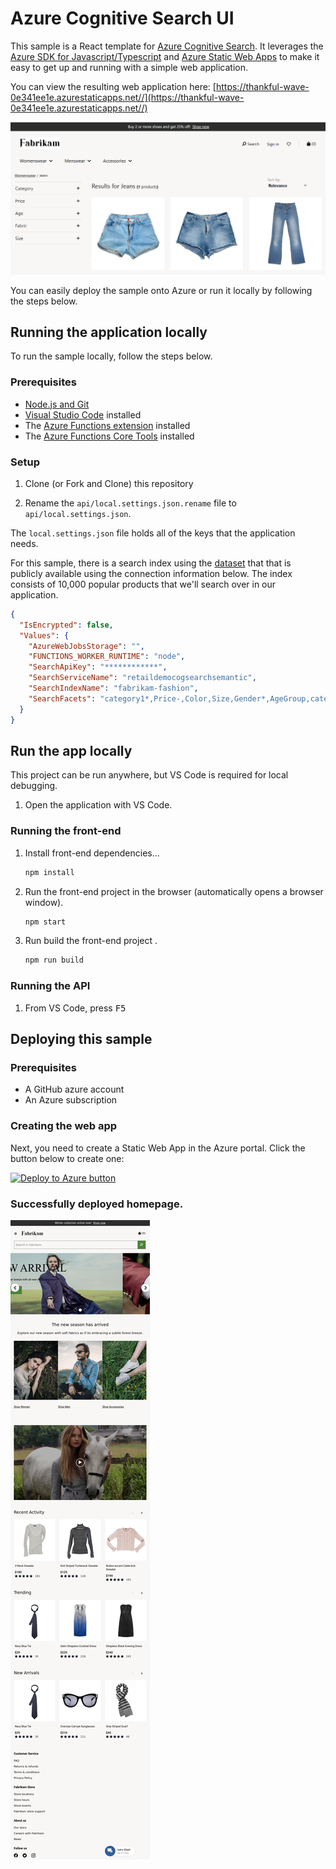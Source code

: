 # Azure Cognitive Search UI

This sample is a React template for [Azure Cognitive Search](https://docs.microsoft.com/en-us/azure/search/search-what-is-azure-search). It leverages the [Azure SDK for Javascript/Typescript](https://github.com/Azure/azure-sdk-for-js/tree/master/sdk/search/search-documents/) and [Azure Static Web Apps](https://aka.ms/swadocs) to make it easy to get up and running with a simple web application.

You can view the resulting web application here: [https://thankful-wave-0e341ee1e.azurestaticapps.net//](https://thankful-wave-0e341ee1e.azurestaticapps.net//)

![Screenshot of sample web app](./public/images/homepage.PNG)

You can easily deploy the sample onto Azure or run it locally by following the steps below.

## Running the application locally

To run the sample locally, follow the steps below.

### Prerequisites
- [Node.js and Git](https://nodejs.org/)
- [Visual Studio Code](https://code.visualstudio.com/?WT.mc_id=shopathome-github-jopapa) installed
- The [Azure Functions extension](https://marketplace.visualstudio.com/items?itemName=ms-azuretools.vscode-azurefunctions&WT.mc_id=shopathome-github-jopapa) installed
- The [Azure Functions Core Tools](https://docs.microsoft.com/azure/azure-functions/functions-run-local?WT.mc_id=shopathome-github-jopapa) installed

### Setup

1. Clone (or Fork and Clone) this repository

1. Rename the `api/local.settings.json.rename` file to `api/local.settings.json`.

The `local.settings.json` file holds all of the keys that the application needs.

For this sample, there is a search index using the [dataset](https://dev.azure.com/retailindustry/fabrikam/_git/fabrikamWeb?path=/src/API/json/product-data-v4.json) that that is publicly available using the connection information below. The index consists of 10,000 popular products that we'll search over in our application.

```json
{
  "IsEncrypted": false,
  "Values": {
    "AzureWebJobsStorage": "",
    "FUNCTIONS_WORKER_RUNTIME": "node",
    "SearchApiKey": "************",
    "SearchServiceName": "retaildemocogsearchsemantic",
    "SearchIndexName": "fabrikam-fashion",
    "SearchFacets": "category1*,Price-,Color,Size,Gender*,AgeGroup,category2*,Material,Style"
  }
}
```

## Run the app locally

This project can be run anywhere, but VS Code is required for local debugging.

1. Open the application with VS Code.

### Running the front-end

1. Install front-end dependencies...

   ```bash
   npm install
   ```

1. Run the front-end project in the browser (automatically opens a browser window).

   ```bash
   npm start
   ```
1. Run build the front-end project .

   ```bash
   npm run build
   ```

### Running the API

1. From VS Code, press <kbd>F5</kbd>


## Deploying this sample

### Prerequisites

- A GitHub azure account 
- An Azure subscription

### Creating the web app

Next, you need to create a Static Web App in the Azure portal. Click the button below to create one:

[![Deploy to Azure button](https://aka.ms/deploytoazurebutton)](https://portal.azure.com/?feature.customportal=false#create/Microsoft.StaticApp)


### Successfully deployed homepage.
![Screenshot of sample web app](./public/images/home-page2.png)

